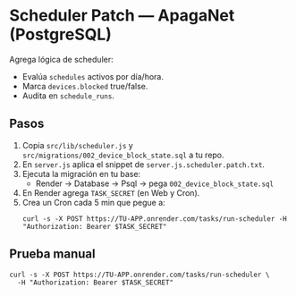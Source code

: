 # Scheduler Patch — ApagaNet (PostgreSQL)

Agrega lógica de scheduler:
- Evalúa `schedules` activos por día/hora.
- Marca `devices.blocked` true/false.
- Audita en `schedule_runs`.

## Pasos
1) Copia `src/lib/scheduler.js` y `src/migrations/002_device_block_state.sql` a tu repo.
2) En `server.js` aplica el snippet de `server.js.scheduler.patch.txt`.
3) Ejecuta la migración en tu base:
   - Render → Database → Psql → pega `002_device_block_state.sql`
4) En Render agrega `TASK_SECRET` (en Web y Cron).
5) Crea un Cron cada 5 min que pegue a:
   ```
   curl -s -X POST https://TU-APP.onrender.com/tasks/run-scheduler -H "Authorization: Bearer $TASK_SECRET"
   ```

## Prueba manual
```
curl -s -X POST https://TU-APP.onrender.com/tasks/run-scheduler \
  -H "Authorization: Bearer $TASK_SECRET"
```
